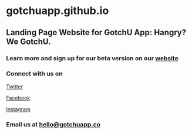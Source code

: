 # gotchuapp.github.io
## Landing Page Website for GotchU App: Hangry? We GotchU.

### Learn more and sign up for our beta version on our [website](gotchuapp.co)

### Connect with us on

[Twitter](http://wwwtwitter.com/_gotchuapp)


[Facebook](http://www.facebook.com/gotchuapp)


[Instagram](http://www.instagram.com/gotchuapp)

### Email us at hello@gotchuapp.co
